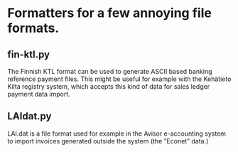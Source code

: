 # Formatters for a few annoying file formats.

## fin-ktl.py

The Finnish KTL format can be used to generate ASCII based banking reference payment files. This might be useful for example with the Kehätieto Kilta registry system, which accepts this kind of data for sales ledger payment data import.

## LAIdat.py

LAI.dat is a file format used for example in the Avisor e-accounting system to import invoices generated outside the system (the ”Econet” data.)
